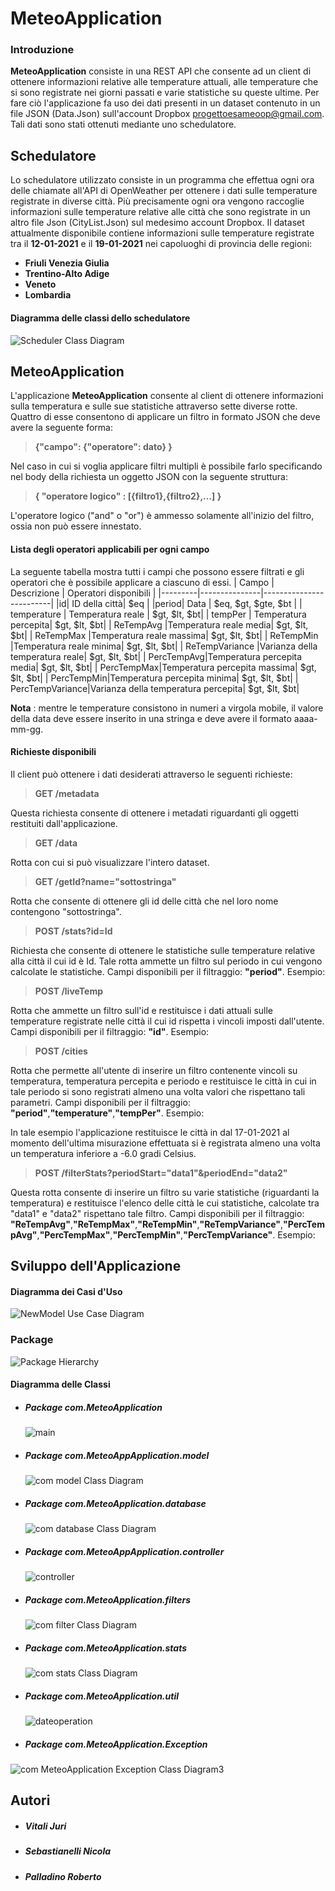 # **MeteoApplication**

### **Introduzione**
**MeteoApplication** consiste in una REST API che consente ad un client di ottenere informazioni relative alle temperature attuali, alle temperature che si sono registrate nei giorni passati e varie statistiche su queste ultime. Per fare ciò l'applicazione fa uso dei dati presenti in un dataset contenuto in un file JSON (Data.Json) sull'account Dropbox progettoesameoop@gmail.com. Tali dati sono stati ottenuti mediante uno schedulatore.
## **Schedulatore**
Lo schedulatore utilizzato consiste in un programma che effettua ogni ora delle chiamate all'API di OpenWeather per ottenere i dati sulle temperature registrate in diverse città. Più precisamente ogni ora vengono raccoglie informazioni sulle temperature relative alle città che sono registrate in un altro file Json (CityList.Json) sul medesimo account Dropbox.
Il dataset attualmente disponibile contiene informazioni sulle temperature registrate tra il **12-01-2021** e il **19-01-2021** nei capoluoghi di provincia delle regioni:
- **Friuli Venezia Giulia**
- **Trentino-Alto Adige**
- **Veneto**
- **Lombardia**

#### Diagramma delle classi dello schedulatore

![Scheduler Class Diagram](https://user-images.githubusercontent.com/75090467/105213502-118e1400-5b4f-11eb-8806-a2a5e11a6840.jpg)

## **MeteoApplication**
L'applicazione **MeteoApplication** consente al client di ottenere informazioni sulla temperatura e sulle sue statistiche attraverso sette diverse rotte. 
Quattro di esse consentono di applicare un filtro in formato JSON che deve avere la seguente forma:

>__{"campo": {"operatore": dato} }__

Nel caso in cui si voglia applicare filtri multipli è possibile farlo specificando nel body della richiesta un oggetto JSON con la seguente struttura:

  >__{ "operatore logico" : [{filtro1},{filtro2},...] }__

L'operatore logico ("and" o "or") è ammesso solamente all'inizio del filtro, ossia non può essere innestato.

#### **Lista degli operatori applicabili per ogni campo**
La seguente tabella mostra tutti i campi che possono essere filtrati e gli operatori che è possibile applicare a ciascuno di essi. 
|  Campo  |  Descrizione  |  Operatori disponibili  |
|---------|---------------|-------------------------|
|id| ID della città|  $eq |
|period| Data | $eq, $gt, $gte, $bt |
| temperature | Temperatura reale | $gt, $lt, $bt|
| tempPer | Temperatura percepita| $gt, $lt, $bt|
| ReTempAvg |Temperatura reale media| $gt, $lt, $bt|
| ReTempMax |Temperatura reale massima| $gt, $lt, $bt|
| ReTempMin |Temperatura reale minima| $gt, $lt, $bt|
| ReTempVariance |Varianza della temperatura reale| $gt, $lt, $bt|
| PercTempAvg|Temperatura percepita media| $gt, $lt, $bt|
| PercTempMax|Temperatura percepita massima| $gt, $lt, $bt|
| PercTempMin|Temperatura percepita minima| $gt, $lt, $bt|
| PercTempVariance|Varianza della temperatura percepita| $gt, $lt, $bt|

__Nota__ : mentre le temperature consistono in numeri a virgola mobile, il valore della data deve essere inserito in una stringa e deve avere il formato aaaa-mm-gg.

#### **Richieste disponibili**
Il client può ottenere i dati desiderati attraverso le seguenti richieste:
> **GET /metadata**

Questa richiesta consente di ottenere i metadati riguardanti gli oggetti restituiti dall'applicazione.

> **GET /data**

Rotta con cui si può visualizzare l'intero dataset.

> **GET /getId?name="sottostringa"**

Rotta che consente di ottenere gli id delle città che nel loro nome contengono "sottostringa".

> **POST /stats?id=Id**

Richiesta che consente di ottenere le statistiche sulle temperature relative alla città il cui id è Id. Tale rotta ammette un filtro sul periodo in cui vengono calcolate le statistiche.
Campi disponibili per il filtraggio: **"period"**.
Esempio:

> **POST /liveTemp**

Rotta che ammette un filtro sull'id e restituisce i dati attuali sulle temperature registrate nelle città il cui id rispetta i vincoli imposti dall'utente.
Campi disponibili per il filtraggio: **"id"**.
Esempio:

> **POST /cities** 

Rotta che permette all'utente di inserire un filtro contenente vincoli su temperatura, temperatura percepita e periodo e restituisce le città in cui in tale periodo si sono registrati almeno una volta valori che rispettano tali parametri.
Campi disponibili per il filtraggio: **"period"**,**"temperature"**,**"tempPer"**.
Esempio:

In tale esempio l'applicazione restituisce le città in dal 17-01-2021 al momento dell'ultima misurazione effettuata si è registrata almeno una volta un temperatura inferiore a -6.0 gradi Celsius.

> **POST /filterStats?periodStart="data1"&periodEnd="data2"**

Questa rotta consente di inserire un filtro su varie statistiche (riguardanti la temperatura) e restituisce l'elenco delle città le cui statistiche, calcolate tra "data1" e "data2" rispettano tale filtro.
Campi disponibili per il filtraggio: **"ReTempAvg"**,**"ReTempMax"**,**"ReTempMin"**,**"ReTempVariance"**,**"PercTempAvg"**,**"PercTempMax"**,**"PercTempMin"**,**"PercTempVariance"**.
Esempio:

## Sviluppo dell'Applicazione
#### Diagramma dei Casi d'Uso
![NewModel Use Case Diagram](https://user-images.githubusercontent.com/75090467/105073349-3e76f400-5a87-11eb-8e7a-d636d19c8b9f.jpg)

### Package
![Package Hierarchy](https://user-images.githubusercontent.com/75090467/105076468-623c3900-5a8b-11eb-9f51-5ba25a6ad193.jpg)

#### Diagramma delle Classi
* ##### Package com.MeteoApplication
    ![main](https://user-images.githubusercontent.com/75090467/105213765-65006200-5b4f-11eb-853a-3154dda9b7f1.PNG)

* ##### Package com.MeteoAppApplication.model
     ![com model Class Diagram](https://user-images.githubusercontent.com/75090467/105073730-b9400f00-5a87-11eb-9121-c7366467b537.jpg)

* ##### Package com.MeteoApplication.database
    ![com database Class Diagram](https://user-images.githubusercontent.com/75090467/105074753-17212680-5a89-11eb-9982-83fee4ef00fb.jpg)

* ##### Package com.MeteoAppApplication.controller
    ![controller](https://user-images.githubusercontent.com/75090467/105213032-75fca380-5b4e-11eb-9b0d-b68703219865.PNG)

* ##### Package com.MeteoApplication.filters
    ![com filter Class Diagram](https://user-images.githubusercontent.com/75090467/105073010-bf81bb80-5a86-11eb-99cc-41d8e33bd24e.jpg)

* ##### Package com.MeteoApplication.stats
    ![com stats Class Diagram](https://user-images.githubusercontent.com/75090467/105208114-9e819f00-5b48-11eb-8ecc-b2034ca2363d.jpg)

* ##### Package com.MeteoApplication.util
    ![dateoperation](https://user-images.githubusercontent.com/75090467/105212673-0c7c9500-5b4e-11eb-972c-a1b4ed46e6b3.PNG)


* ##### Package com.MeteoApplication.Exception
![com MeteoApplication Exception Class Diagram3](https://user-images.githubusercontent.com/75090467/105078753-be548c80-5a8e-11eb-9674-077dfeab4b34.jpg)

## Autori
* ##### Vitali Juri
* ##### Sebastianelli Nicola
* ##### Palladino Roberto
